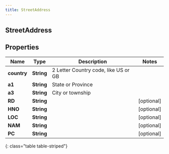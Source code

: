 ```yaml
---
title: StreetAddress
---
```

## StreetAddress


## Properties

| Name | Type | Description | Notes |
| ------------ | ------------- | ------------- | ------------- |
| **country** | **String** | 2 Letter Country code, like US or GB |  |
| **a1** | **String** | State or Province |  |
| **a3** | **String** | City or township |  |
| **RD** | **String** |  |  [optional] |
| **HNO** | **String** |  |  [optional] |
| **LOC** | **String** |  |  [optional] |
| **NAM** | **String** |  |  [optional] |
| **PC** | **String** |  |  [optional] |
{: class="table table-striped"}



